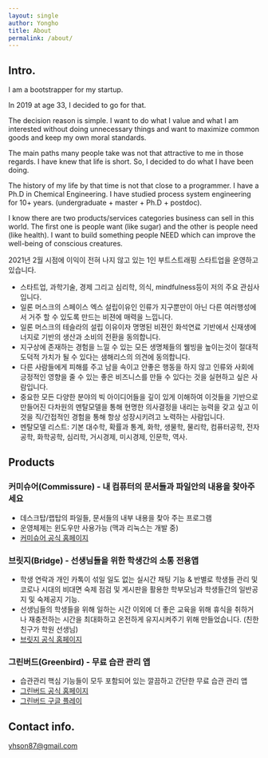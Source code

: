 ```yaml
---
layout: single
author: Yongho
title: About
permalink: /about/
---
```


## Intro.

I am a bootstrapper for my startup. 

In 2019 at age 33, I decided to go for that. 

The decision reason is simple. I want to do what I value and what I am interested without doing unnecessary things and want to maximize common goods and keep my own moral standards. 

The main paths many people take was not that attractive to me in those regards. I have knew that life is short. So, I decided to do what I have been doing.   

The history of my life by that time is not that close to a programmer. I have a Ph.D in Chemical Engineering. I have studied process system engineering for 10+ years. (undergraduate + master + Ph.D + postdoc).

I know there are two products/services categories business can sell in this world. The first one is people want (like sugar) and the other is people need (like health). I want to build something people NEED which can improve the well-being of conscious creatures.

2021년 2월 시점에 이익이 전혀 나지 않고 있는 1인 부트스트래핑 스타트업을 운영하고 있습니다.
- 스타트업, 과학기술, 경제 그리고 심리학, 의식, mindfulness등이 저의 주요 관심사 입니다. 
- 일론 머스크의 스페이스 엑스 설립이유인 인류가 지구뿐만이 아닌 다른 여러행성에서 거주 할 수 있도록 만드는 비젼에 매력을 느낍니다.
- 일론 머스크의 테슬라의 설립 이유이자 명명된 비젼인 화석연료 기반에서 신재생에너지로 기반의 생산과 소비의 전환을 동의합니다.
- 지구상에 존재하는 경험을 느낄 수 있는 모든 생명체들의 웰빙을 높이는것이 절대적 도덕적 가치가 될 수 있다는 샘해리스의 의견에 동의합니다.
- 다른 사람들에게 피해를 주고 남을 속이고 안좋은 행동을 하지 않고 인류와 사회에 긍정적인 영향을 줄 수 있는 좋은 비즈니스를 만들 수 있다는 것을 실현하고 싶은 사람입니다.
- 중요한 모든 다양한 분야의 빅 아이디어들을 깊이 있게 이해하여 이것들을 기반으로 만들어진 다차원의 멘탈모델을 통해 현명한 의사결정을 내리는 능력을 갖고 싶고 이것을 직/간접적인 경험을 통해 항상 성장시키려고 노력하는 사람입니다.
- 멘탈모델 리스트: 기본 대수학, 확률과 통계, 화학, 생물학, 물리학, 컴퓨터공학, 전자공학, 화학공학, 심리학, 거시경제, 미시경제, 인문학, 역사.    

## Products

### 커미슈어(Commissure) - 내 컴퓨터의 문서들과 파일안의 내용을 찾아주세요
- 데스크탑/랩탑의 파일들, 문서들의 내부 내용을 찾아 주는 프로그램
- 운영체제는 윈도우만 사용가능 (맥과 리눅스는 개발 중)
- [커미슈어 공식 홈페이지](https://www.thecommissure.com)

### 브릿지(Bridge) - 선생님들을 위한 학생간의 소통 전용앱
- 학생 연락과 개인 카톡이 섞일 일도 없는 실시간 채팅 기능 & 반별로 학생들 관리 및 코로나 시대의 비대면 숙제 점검 및 게시판을 활용한 학부모님과 학생들간의 일반공지 및 숙제공지 기능. 
- 선생님들의 학생들을 위해 일하는 시간 이외에 더 좋은 교육을 위해 휴식을 취하거나 재충전하는 시간을 최대화하고 온전하게 유지시켜주기 위해 만들었습니다. (친한친구가 학원 선생님)
- [브릿지 공식 홈페이지](https://www.ebridging.com)

### 그린버드(Greenbird) - 무료 습관 관리 앱
- 습관관리 핵심 기능들이 모두 포함되어 있는 깔끔하고 간단한 무료 습관 관리 앱
- [그린버드 공식 홈페이지](https://www.greenbird.link)
- [그린버드 구글 플레이](https://play.google.com/store/apps/details?id=com.sssonly.greenbird)

## Contact info.
yhson87@gmail.com
